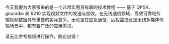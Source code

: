 今天我要为大家带来的是一个非常实用且有趣的技术教程 —— 基于 QPSK、gnuradio 和 B210 实现视频文件的发送与接收。在无线通信领域，高效可靠地传输视频数据具有重要的实际意义，无论是在应急通信、远程监控还是无线多媒体传输场景中，都有着广泛的应用需求。

请无比参考视频进行操作，防止出错！